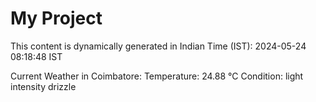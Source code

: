 # My Project

This content is dynamically generated in Indian Time (IST): 2024-05-24 08:18:48 IST


Current Weather in Coimbatore:
Temperature: 24.88 °C
Condition: light intensity drizzle
